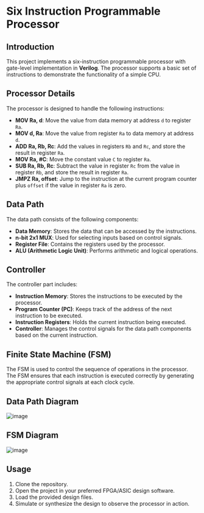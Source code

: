 # Six Instruction Programmable Processor

## Introduction

This project implements a six-instruction programmable processor with gate-level implementation in **Verilog**. The processor supports a basic set of instructions to demonstrate the functionality of a simple CPU.

## Processor Details

The processor is designed to handle the following instructions:
- **MOV Ra, d**: Move the value from data memory at address `d` to register `Ra`.
- **MOV d, Ra**: Move the value from register `Ra` to data memory at address `d`.
- **ADD Ra, Rb, Rc**: Add the values in registers `Rb` and `Rc`, and store the result in register `Ra`.
- **MOV Ra, #C**: Move the constant value `C` to register `Ra`.
- **SUB Ra, Rb, Rc**: Subtract the value in register `Rc` from the value in register `Rb`, and store the result in register `Ra`.
- **JMPZ Ra, offset**: Jump to the instruction at the current program counter plus `offset` if the value in register `Ra` is zero.

## Data Path

The data path consists of the following components:
- **Data Memory**: Stores the data that can be accessed by the instructions.
- **n-bit 2x1 MUX**: Used for selecting inputs based on control signals.
- **Register File**: Contains the registers used by the processor.
- **ALU (Arithmetic Logic Unit)**: Performs arithmetic and logical operations.

## Controller

The controller part includes:
- **Instruction Memory**: Stores the instructions to be executed by the processor.
- **Program Counter (PC)**: Keeps track of the address of the next instruction to be executed.
- **Instruction Registers**: Holds the current instruction being executed.
- **Controller**: Manages the control signals for the data path components based on the current instruction.

## Finite State Machine (FSM)

The FSM is used to control the sequence of operations in the processor. The FSM ensures that each instruction is executed correctly by generating the appropriate control signals at each clock cycle.

## Data Path Diagram

![image](https://github.com/shadow0935/Six-Instruction-Programmable-Processor/assets/169816376/278ece69-048b-4eaa-8e6a-c61cc3a1bb83)

## FSM Diagram

![image](https://github.com/shadow0935/Six-Instruction-Programmable-Processor/assets/169816376/16ef8584-b831-4468-ad49-66a39f161048)

## Usage

1. Clone the repository.
2. Open the project in your preferred FPGA/ASIC design software.
3. Load the provided design files.
4. Simulate or synthesize the design to observe the processor in action.
